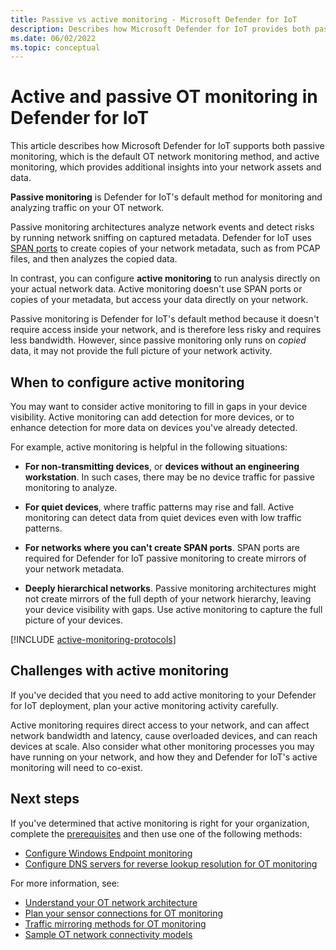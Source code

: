 ```yaml
---
title: Passive vs active monitoring - Microsoft Defender for IoT
description: Describes how Microsoft Defender for IoT provides both passive and active monitoring on your network devices, and provides guidance as to when to use each method.
ms.date: 06/02/2022
ms.topic: conceptual
---
```


# Active and passive OT monitoring in Defender for IoT

This article describes how Microsoft Defender for IoT supports both passive monitoring, which is the default OT network monitoring method, and active monitoring, which provides additional insights into your network assets and data.

**Passive monitoring** is Defender for IoT's default method for monitoring and analyzing traffic on your OT network.

Passive monitoring architectures analyze network events and detect risks by running network sniffing on captured metadata. Defender for IoT uses [SPAN ports](traffic-mirroring-methods.md) to create copies of your network metadata, such as from PCAP files, and then analyzes the copied data.

In contrast, you can configure **active monitoring** to run analysis directly on your actual network data. Active monitoring doesn't use SPAN ports or copies of your metadata, but access your data directly on your network.

Passive monitoring is Defender for IoT's default method because it doesn't require access inside your network, and is therefore less risky and requires less bandwidth. However, since passive monitoring only runs on *copied* data, it may not provide the full picture of your network activity.

## When to configure active monitoring

You may want to consider active monitoring to fill in gaps in your device visibility. Active monitoring can add detection for more devices, or to enhance detection for more data on devices you've already detected.

For example, active monitoring is helpful in the following situations:

- **For non-transmitting devices**, or **devices without an engineering workstation**. In such cases, there may be no device traffic for passive monitoring to analyze.

- **For quiet devices**, where traffic patterns may rise and fall. Active monitoring can detect data from quiet devices even with low traffic patterns.

- **For networks where you can't create SPAN ports**. SPAN ports are required for Defender for IoT passive monitoring to create mirrors of your network metadata.

- **Deeply hierarchical networks**. Passive monitoring architectures might not create mirrors of the full depth of your network hierarchy, leaving your device visibility with gaps. Use active monitoring to capture the full picture of your devices.

[!INCLUDE [active-monitoring-protocols](../includes/active-monitoring-protocols.md)]

## Challenges with active monitoring

If you've decided that you need to add active monitoring to your Defender for IoT deployment, plan your active monitoring activity carefully.

Active monitoring requires direct access to your network, and can affect network bandwidth and latency, cause overloaded devices, and can reach devices at scale. Also consider what other monitoring processes you may have running on your network, and how they and Defender for IoT's active monitoring will need to co-exist.


## Next steps

If you've determined that active monitoring is right for your organization, complete the [prerequisites](../configure-active-monitoring.md) and then use one of the following methods:

- [Configure Windows Endpoint monitoring](../configure-windows-endpoint-monitoring.md)
- [Configure DNS servers for reverse lookup resolution for OT monitoring](../configure-reverse-dns-lookup.md)

For more information, see:

- [Understand your OT network architecture](understand-network-architecture.md)
- [Plan your sensor connections for OT monitoring](plan-network-monitoring.md)
- [Traffic mirroring methods for OT monitoring](traffic-mirroring-methods.md)
- [Sample OT network connectivity models](sample-connectivity-models.md)


